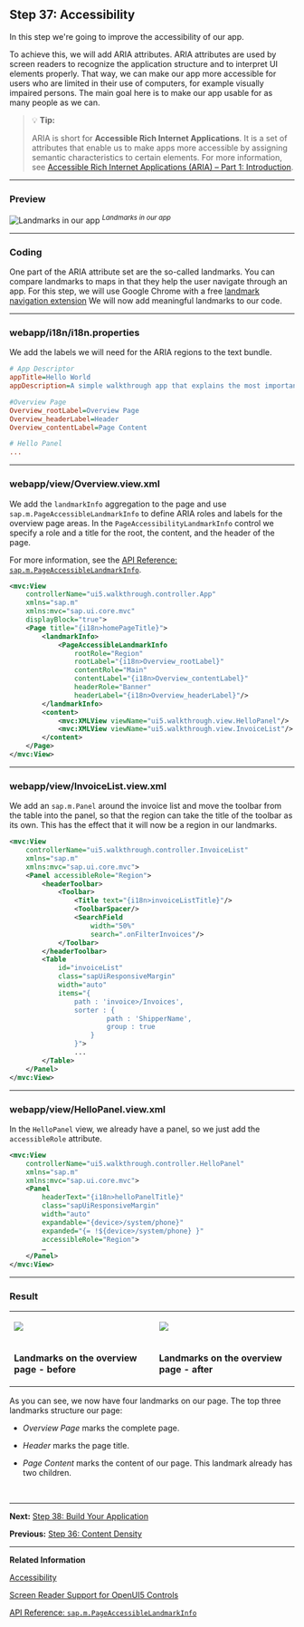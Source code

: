 ## Step 37: Accessibility

In this step we're going to improve the accessibility of our app.

To achieve this, we will add ARIA attributes. ARIA attributes are used by screen readers to recognize the application structure and to interpret UI elements properly. That way, we can make our app more accessible for users who are limited in their use of computers, for example visually impaired persons. The main goal here is to make our app usable for as many people as we can.

> 💡 **Tip:**
>  
> ARIA is short for **Accessible Rich Internet Applications**. It is a set of attributes that enable us to make apps more accessible by assigning semantic characteristics to certain elements. For more information, see [Accessible Rich Internet Applications \(ARIA\) – Part 1: Introduction](https://blogs.sap.com/2015/06/01/accessible-rich-internet-applications-aria-part-1-introduction/).

***

### Preview
  
  
![](https://sdk.openui5.org/docs/topics/loiod9c6cd32743d40629bec7d77590e2c58_HiRes.png "Landmarks in our app")
<sup>*Landmarks in our app*</sup>

***

### Coding

One part of the ARIA attribute set are the so-called landmarks. You can compare landmarks to maps in that they help the user navigate through an app. For this step, we will use Google Chrome with a free [landmark navigation extension](https://chrome.google.com/webstore/detail/landmark-navigation-via-k/ddpokpbjopmeeiiolheejjpkonlkklgp) We will now add meaningful landmarks to our code.

***

### webapp/i18n/i18n.properties

We add the labels we will need for the ARIA regions to the text bundle.

```ini
# App Descriptor
appTitle=Hello World
appDescription=A simple walkthrough app that explains the most important concepts of UI5

#Overview Page
Overview_rootLabel=Overview Page
Overview_headerLabel=Header
Overview_contentLabel=Page Content

# Hello Panel
...
```

***

### webapp/view/Overview.view.xml

We add the `landmarkInfo` aggregation to the page and use `sap.m.PageAccessibleLandmarkInfo` to define ARIA roles and labels for the overview page areas. In the `PageAccessibilityLandmarkInfo` control we specify a role and a title for the root, the content, and the header of the page.

For more information, see the [API Reference: `sap.m.PageAccessibleLandmarkInfo`](https://sdk.openui5.org/api/sap.m.PageAccessibleLandmarkInfo). 

```xml
<mvc:View
	controllerName="ui5.walkthrough.controller.App"
	xmlns="sap.m"
	xmlns:mvc="sap.ui.core.mvc"
	displayBlock="true">
	<Page title="{i18n>homePageTitle}">
		<landmarkInfo>
			<PageAccessibleLandmarkInfo
				rootRole="Region"
				rootLabel="{i18n>Overview_rootLabel}"
				contentRole="Main"
				contentLabel="{i18n>Overview_contentLabel}"
				headerRole="Banner"
				headerLabel="{i18n>Overview_headerLabel}"/>
		</landmarkInfo>
		<content>
			<mvc:XMLView viewName="ui5.walkthrough.view.HelloPanel"/>
			<mvc:XMLView viewName="ui5.walkthrough.view.InvoiceList"/>
		</content>
	</Page>
</mvc:View>
```

***

### webapp/view/InvoiceList.view.xml

We add an `sap.m.Panel` around the invoice list and move the toolbar from the table into the panel, so that the region can take the title of the toolbar as its own. This has the effect that it will now be a region in our landmarks.

```xml
<mvc:View
	controllerName="ui5.walkthrough.controller.InvoiceList"
	xmlns="sap.m"
	xmlns:mvc="sap.ui.core.mvc">
	<Panel accessibleRole="Region">
		<headerToolbar>
			<Toolbar>
				<Title text="{i18n>invoiceListTitle}"/>
				<ToolbarSpacer/>
				<SearchField
					width="50%"
					search=".onFilterInvoices"/>
			</Toolbar>
		</headerToolbar>
		<Table
			id="invoiceList"
			class="sapUiResponsiveMargin"
			width="auto"
			items="{
				path : 'invoice>/Invoices',
				sorter : {
						path : 'ShipperName',
						group : true
					}
				}">
				...
		</Table>
	</Panel>
</mvc:View>
```

***

### webapp/view/HelloPanel.view.xml

In the `HelloPanel` view, we already have a panel, so we just add the `accessibleRole` attribute.

```xml
<mvc:View
	controllerName="ui5.walkthrough.controller.HelloPanel"
	xmlns="sap.m"
	xmlns:mvc="sap.ui.core.mvc">
	<Panel
		headerText="{i18n>helloPanelTitle}"
		class="sapUiResponsiveMargin"
		width="auto"
		expandable="{device>/system/phone}"
		expanded="{= !${device>/system/phone} }"
		accessibleRole="Region">	
		…
	</Panel>
</mvc:View>
```

***

### Result

<table>
<tr>
<td valign="top">

![](https://sdk.openui5.org/docs/topics/loio54e9bca5a5844c14b45b5405496166b1_HiRes.png)

</td>
<td valign="top">

![](https://sdk.openui5.org/docs/topics/loiof38dee2624c2437d8977de70575b3eae_HiRes.png)

</td>
</tr>
<tr>
<td valign="top">

**Landmarks on the overview page - before**

</td>
<td valign="top">

**Landmarks on the overview page - after**

</td>
</tr>
</table>

As you can see, we now have four landmarks on our page. The top three landmarks structure our page:

-   *Overview Page* marks the complete page.

-   *Header* marks the page title.

-   *Page Content* marks the content of our page. This landmark already has two children.

&nbsp;
***

**Next:** [Step 38: Build Your Application](../38/README.md "We now configure the visibility and properties of controls based on the device that we run the application on. By making use of the `sap.ui.Device` API and defining a device model we will make the app look great on many devices.")

**Previous:** [Step 36: Content Density](../36/README.md "In this step of our Walkthrough tutorial, we adjust the content density based on the user’s device. OpenUI5 contains different content densities allowing you to display larger controls for touch-enabled devices and a smaller, more compact design for devices that are operated by mouse. In our app, we will detect the device and adjust the density accordingly.")

***


**Related Information**  

[Accessibility](https://sdk.openui5.org/topic/03b914b46e624b138a6fb1b7cf2049ae.html "In this guide we cover the most important accessibility aspects for application development, based on OpenUI5.")

[Screen Reader Support for OpenUI5 Controls](https://sdk.openui5.org/topic/656e825c5f1548e6b1d0acb5586f2a2a.html "OpenUI5 offers screen reader support in order to aid people with visual impairments. The implementation is based on the ARIA and HTML standards.")

[API Reference: `sap.m.PageAccessibleLandmarkInfo`](https://sdk.openui5.org/api/sap.m.PageAccessibleLandmarkInfo)